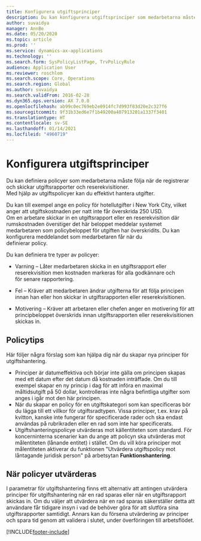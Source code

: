 ```yaml
---
title: Konfigurera utgiftsprinciper
description: Du kan konfigurera utgiftsprinciper som medarbetarna måste följa när de registrerar och skickar in utgiftsrapporter och reserekvisitioner i Microsoft Dynamics 365 Finance.
author: suvaidya
manager: AnnBe
ms.date: 05/20/2020
ms.topic: article
ms.prod: ''
ms.service: dynamics-ax-applications
ms.technology: ''
ms.search.form: SysPolicyListPage, TrvPolicyRule
audience: Application User
ms.reviewer: roschlom
ms.search.scope: Core, Operations
ms.search.region: Global
ms.author: suvaidya
ms.search.validFrom: 2016-02-28
ms.dyn365.ops.version: AX 7.0.0
ms.openlocfilehash: ab99c0ec769eb2e0914fc7d993f83d20e2c327f6
ms.sourcegitcommit: 9f31b33ed6e7f1b49200a407913201a1337f3401
ms.translationtype: HT
ms.contentlocale: sv-SE
ms.lasthandoff: 01/14/2021
ms.locfileid: "4960719"
---
```

# <a name="set-up-expense-policies"></a>Konfigurera utgiftsprinciper

Du kan definiera policyer som medarbetarna måste följa när de registrerar och skickar utgiftsrapporter och reserekvisitioner.         
Med hjälp av utgiftspolicyer kan du effektivt hantera utgifter.         

Du kan till exempel ange en policy för hotellutgifter i New York City, vilket anger att utgiftskostnaden per natt inte får överskrida 250 USD.       
Om en arbetare skickar in en utgiftsrapport eller en reserekvisition där rumskostnaden överstiger det här beloppet meddelar systemet        
medarbetaren som policybeloppet för utgiften har överskridits. Du kan konfigurera meddelandet som medarbetaren får när du        
definierar policy.      
        
Du kan definiera tre typer av policyer:         
        
- Varning – Låter medarbetaren skicka in en utgiftsrapport eller reserekvisition men kostnaden markeras för alla godkännare och        
  för senare rapportering.        

- Fel – Kräver att medarbetaren ändrar utgifterna för att följa principen innan han eller hon skickar in utgiftsrapporten eller reserekvisitionen.       
 
 - Motivering – Kräver att arbetaren eller chefen anger en motivering för att principbeloppet överskrids innan utgiftsrapporten eller reserekvisitionen skickas in.        

## <a name="policy-tips"></a>Policytips
Här följer några förslag som kan hjälpa dig när du skapar nya principer för utgiftshantering. 
* Principer är datumeffektiva och börjar inte gälla om principen skapas med ett datum efter det datum då kostnaden inträffade. Om du till exempel skapar en ny princip i dag för att införa en maximal måltidsutgift på 50 dollar, kontrolleras inte några befintliga utgifter som anges i igår mot den här principen.
* När du skapar en policy för en utgiftskategori som kan specificeras bör du lägga till ett villkor för utgiftsradtypen. Vissa principer, t.ex. krav på kvitton, kanske inte fungerar för specificerade rader och ska endast användas på rubrikraden eller en rad som inte har specificerats. 
* Utgiftshanteringspolicye utvärderas mot källentiteten som standard. För koncerninterna scenarier kan du ange att policyn ska utvärderas mot målentiteten (lånande entitet) i stället. Om du vill köra principer mot målentiteten aktiverar du funktionen "Utvärdera utgiftspolicy mot låntagande juridisk person" på arbetsytan **Funktionshantering**.

## <a name="when-to-evaluate-policies"></a>När policyer utvärderas

I parametrar för utgiftshantering finns ett alternativ att antingen utvärdera principer för utgiftshantering när en rad sparas eller när en utgiftsrapport skickas in. Om du väljer att utvärdera när en rad sparas säkerställer detta att användare får tidigare insyn i vad de behöver göra för att slutföra sina utgiftsrapporter samtidigt. Annars kan du försena utvärdering av principer och spara tid genom att validera i slutet, under överföringen till arbetsflödet.


[!INCLUDE[footer-include](../includes/footer-banner.md)]